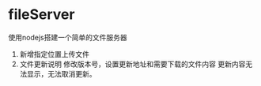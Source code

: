 # fileServer

使用nodejs搭建一个简单的文件服务器

1. 新增指定位置上传文件
2. 文件更新说明
   修改版本号，设置更新地址和需要下载的文件内容
   更新内容无法显示，无法取消更新。

   